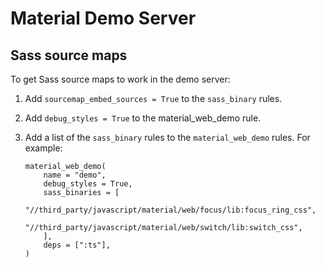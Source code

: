 # Material Demo Server

## Sass source maps

To get Sass source maps to work in the demo server:

1.  Add `sourcemap_embed_sources = True` to the `sass_binary` rules.
2.  Add `debug_styles = True` to the material_web_demo rule.
3.  Add a list of the `sass_binary` rules to the `material_web_demo` rules.
    For example:

    ```build {highlight="context:1,sass_binaries,4"}
    material_web_demo(
        name = "demo",
        debug_styles = True,
        sass_binaries = [
            "//third_party/javascript/material/web/focus/lib:focus_ring_css",
            "//third_party/javascript/material/web/switch/lib:switch_css",
        ],
        deps = [":ts"],
    )
    ```
